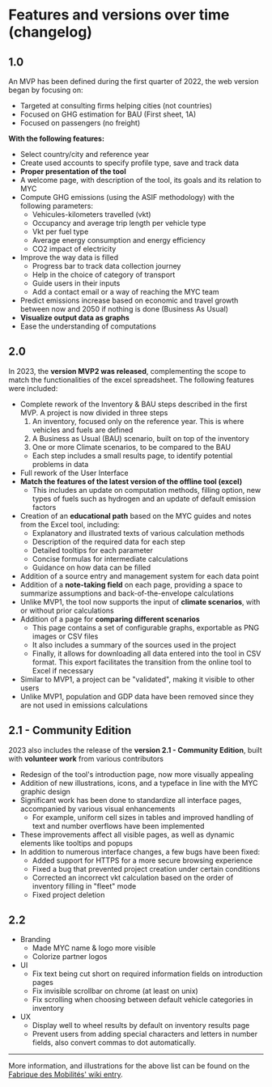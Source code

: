 # Features and versions over time (changelog)
## 1.0
An MVP has been defined during the first quarter of 2022, the web version began by focusing on:
* Targeted at consulting firms helping cities (not countries)
* Focused on GHG estimation for BAU (First sheet, 1A)
* Focused on passengers (no freight)

**With the following features:**
* Select country/city and reference year
* Create used accounts to specify profile type, save and track data
* **Proper presentation of the tool**
* A welcome page, with description of the tool, its goals and its relation to MYC
* Compute GHG emissions (using the ASIF methodology) with the following parameters:
    * Vehicules-kilometers travelled (vkt)
    * Occupancy and average trip length per vehicle type
    * Vkt per fuel type
    * Average energy consumption and energy efficiency
    * CO2 impact of electricity
* Improve the way data is filled
    * Progress bar to track data collection journey
    * Help in the choice of category of transport
    * Guide users in their inputs
    * Add a contact email or a way of reaching the MYC team
* Predict emissions increase based on economic and travel growth between now and 2050 if nothing is done (Business As Usual)
* **Visualize output data as graphs**
* Ease the understanding of computations

## 2.0
In 2023, the **version MVP2 was released**, complementing the scope to match the functionalities of the excel spreadsheet. The following features were included:
* Complete rework of the Inventory & BAU steps described in the first MVP. A project is now divided in three steps
    1. An inventory, focused only on the reference year. This is where vehicles and fuels are defined
    2. A Business as Usual (BAU) scenario, built on top of the inventory 
    3. One or more Climate scenarios, to be compared to the BAU
    * Each step includes a small results page, to identify potential problems in data
* Full rework of the User Interface
* **Match the features of the latest version of the offline tool (excel)**
    * This includes an update on computation methods, filling option, new types of fuels such as hydrogen and an update of default emission factors
* Creation of an **educational path** based on the MYC guides and notes from the Excel tool, including:
    * Explanatory and illustrated texts of various calculation methods
    * Description of the required data for each step
    * Detailed tooltips for each parameter
    * Concise formulas for intermediate calculations
    * Guidance on how data can be filled
* Addition of a source entry and management system for each data point
* Addition of a **note-taking field** on each page, providing a space to summarize assumptions and back-of-the-envelope calculations
* Unlike MVP1, the tool now supports the input of **climate scenarios**, with or without prior calculations
* Addition of a page for **comparing different scenarios**
    * This page contains a set of configurable graphs, exportable as PNG images or CSV files
    * It also includes a summary of the sources used in the project
    * Finally, it allows for downloading all data entered into the tool in CSV format. This export facilitates the transition from the online tool to Excel if necessary
* Similar to MVP1, a project can be "validated", making it visible to other users
* Unlike MVP1, population and GDP data have been removed since they are not used in emissions calculations

## 2.1 - Community Edition
2023 also includes the release of the **version 2.1 - Community Edition**, built with **volunteer work** from various contributors
* Redesign of the tool's introduction page, now more visually appealing
* Addition of new illustrations, icons, and a typeface in line with the MYC graphic design
* Significant work has been done to standardize all interface pages, accompanied by various visual enhancements 
    * For example, uniform cell sizes in tables and improved handling of text and number overflows have been implemented
* These improvements affect all visible pages, as well as dynamic elements like tooltips and popups
* In addition to numerous interface changes, a few bugs have been fixed:
    * Added support for HTTPS for a more secure browsing experience
    * Fixed a bug that prevented project creation under certain conditions
    * Corrected an incorrect vkt calculation based on the order of inventory filling in "fleet" mode
    * Fixed project deletion

## 2.2
* Branding
    * Made MYC name & logo more visible
    * Colorize partner logos
* UI
    * Fix text being cut short on required information fields on introduction pages
    * Fix invisible scrollbar on chrome (at least on unix)
    * Fix scrolling when choosing between default vehicle categories in inventory
* UX
    * Display well to wheel results by default on inventory results page
    * Prevent users from adding special characters and letters in number fields, also convert commas to dot automatically.

---

More information, and illustrations for the above list can be found on the [Fabrique des Mobilités' wiki entry](https://wiki.lafabriquedesmobilites.fr/wiki/MYC_GHG_Emissions_Calculator).